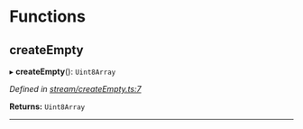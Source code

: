 

# Functions

<a id="createempty"></a>

##  createEmpty

▸ **createEmpty**(): `Uint8Array`

*Defined in [stream/createEmpty.ts:7](https://github.com/polkadot-js/common/blob/c85a727/packages/trie-codec/src/stream/createEmpty.ts#L7)*

**Returns:** `Uint8Array`

___

